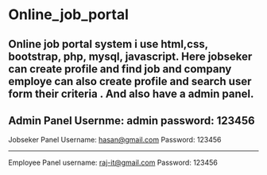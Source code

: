 # Online_job_portal

Online job portal system i use html,css, bootstrap, php, mysql, javascript. Here jobseker  can create profile and find job and company employe can also create profile and search user form their criteria . And also have a admin panel.
----------------------------------------------------------------------------------------------------------------
Admin Panel
Usernme: admin
password: 123456
----------------------------------------------------------------------------------------------------------------
Jobseker Panel
Username: hasan@gmail.com
Password: 123456


------------------------------------------------------------------------------------------------------------------------------

Employee Panel
username: raj-it@gmail.com
Password: 123456
